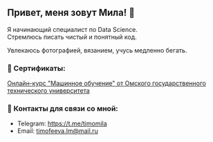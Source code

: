 ## Привет, меня зовут Мила! 👋

Я начинающий специалист по Data Science.  
Стремлюсь писать чистый и понятный код.

Увлекаюсь фотографией, вязанием, учусь медленно бегать.

### 🥇 Сертификаты:
[Онлайн-курс "Машинное обучение" от Омского государственного технического университета](https://github.com/timofeevamila/timofeevamila/blob/main/Машинное%20обучение.pdf)

### 📱 Контакты для связи со мной:
* Telegram: https://t.me/timomila
* Email: timofeeva.lm@mail.ru
